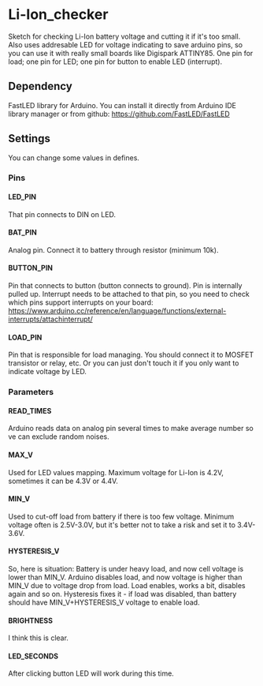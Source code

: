 # Li-Ion_checker
Sketch for checking Li-Ion battery voltage and cutting it if it's too small.
Also uses addresable LED for voltage indicating to save arduino pins, so you can use it with really small boards like Digispark ATTINY85.
One pin for load; one pin for LED; one pin for button to enable LED (interrupt).
## Dependency
FastLED library for Arduino.
You can install it directly from Arduino IDE library manager or from github: https://github.com/FastLED/FastLED
## Settings
You can change some values in defines.
### Pins
#### LED_PIN 
That pin connects to DIN on LED.
#### BAT_PIN 
Analog pin.
Connect it to battery through resistor (minimum 10k).
#### BUTTON_PIN
Pin that connects to button (button connects to ground).
Pin is internally pulled up.
Interrupt needs to be attached to that pin, so you need to check which pins support interrupts on your board:
https://www.arduino.cc/reference/en/language/functions/external-interrupts/attachinterrupt/
#### LOAD_PIN 
Pin that is responsible for load managing.
You should connect it to MOSFET transistor or relay, etc. Or you can just don't touch it if you only want to indicate voltage by LED.
### Parameters
#### READ_TIMES 
Arduino reads data on analog pin several times to make average number so ve can exclude random noises.
#### MAX_V 
Used for LED values mapping.
Maximum voltage for Li-Ion is 4.2V, sometimes it can be 4.3V or 4.4V.
#### MIN_V 
Used to cut-off load from battery if there is too few voltage.
Minimum voltage often is 2.5V-3.0V, but it's better not to take a risk and set it to 3.4V-3.6V.
#### HYSTERESIS_V
So, here is situation: 
Battery is under heavy load, and now cell voltage is lower than MIN_V. Arduino disables load, and now voltage is higher than MIN_V due to voltage drop from load. Load enables, works a bit, disables again and so on.
Hysteresis fixes it - if load was disabled, than battery should have MIN_V+HYSTERESIS_V voltage to enable load.
#### BRIGHTNESS 
I think this is clear.
#### LED_SECONDS 
After clicking button LED will work during this time.
